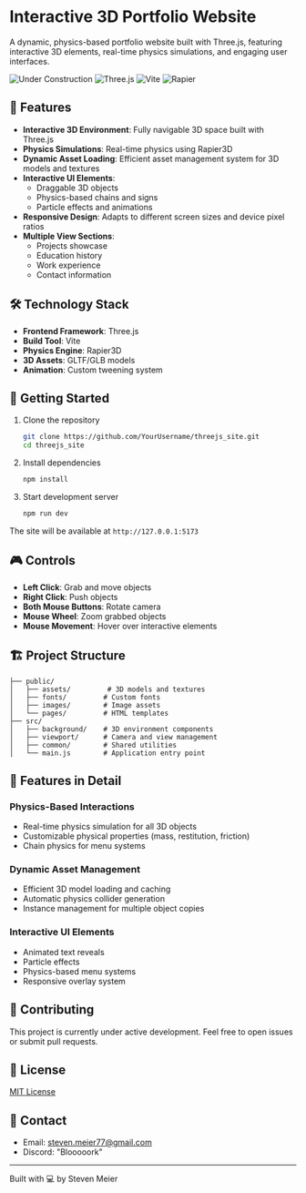 # Interactive 3D Portfolio Website

A dynamic, physics-based portfolio website built with Three.js, featuring interactive 3D elements, real-time physics simulations, and engaging user interfaces.

![Under Construction](https://img.shields.io/badge/status-under%20construction-yellow)
![Three.js](https://img.shields.io/badge/Three.js-black?logo=three.js)
![Vite](https://img.shields.io/badge/Vite-646CFF?logo=vite&logoColor=white)
![Rapier](https://img.shields.io/badge/Rapier-Physics-blue)

## 🌟 Features

- **Interactive 3D Environment**: Fully navigable 3D space built with Three.js
- **Physics Simulations**: Real-time physics using Rapier3D
- **Dynamic Asset Loading**: Efficient asset management system for 3D models and textures
- **Interactive UI Elements**: 
  - Draggable 3D objects
  - Physics-based chains and signs
  - Particle effects and animations
- **Responsive Design**: Adapts to different screen sizes and device pixel ratios
- **Multiple View Sections**:
  - Projects showcase
  - Education history
  - Work experience
  - Contact information

## 🛠️ Technology Stack

- **Frontend Framework**: Three.js
- **Build Tool**: Vite
- **Physics Engine**: Rapier3D
- **3D Assets**: GLTF/GLB models
- **Animation**: Custom tweening system

## 🚀 Getting Started

1. Clone the repository
    ```bash
    git clone https://github.com/YourUsername/threejs_site.git
    cd threejs_site
    ```

2. Install dependencies
    ```bash
    npm install
    ```

3. Start development server
    ```bash
    npm run dev
    ```

The site will be available at `http://127.0.0.1:5173`

## 🎮 Controls

- **Left Click**: Grab and move objects
- **Right Click**: Push objects
- **Both Mouse Buttons**: Rotate camera
- **Mouse Wheel**: Zoom grabbed objects
- **Mouse Movement**: Hover over interactive elements

## 🏗️ Project Structure

```
├── public/
│   ├── assets/         # 3D models and textures
│   ├── fonts/         # Custom fonts
│   ├── images/        # Image assets
│   └── pages/         # HTML templates
├── src/
│   ├── background/    # 3D environment components
│   ├── viewport/      # Camera and view management
│   ├── common/        # Shared utilities
│   └── main.js        # Application entry point
```

## 🎨 Features in Detail

### Physics-Based Interactions
- Real-time physics simulation for all 3D objects
- Customizable physical properties (mass, restitution, friction)
- Chain physics for menu systems

### Dynamic Asset Management
- Efficient 3D model loading and caching
- Automatic physics collider generation
- Instance management for multiple object copies

### Interactive UI Elements
- Animated text reveals
- Particle effects
- Physics-based menu systems
- Responsive overlay system

## 🤝 Contributing

This project is currently under active development. Feel free to open issues or submit pull requests.

## 📝 License

[MIT License](LICENSE)

## 📧 Contact

- Email: steven.meier77@gmail.com
- Discord: "Blooooork"

---

Built with 💻 by Steven Meier
